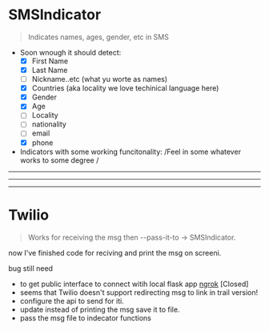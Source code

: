 # SMSIndicator

> Indicates names, ages, gender, etc in SMS

* Soon wnough it should detect:
    + [X] First Name
    + [X] Last Name
    + [ ] Nickname..etc (what yu worte as names)
    + [X] Countries (aka locality we love techinical language here)
    + [X] Gender
    + [X] Age
    + [ ] Locality
    + [ ] nationality
    + [ ] email
    + [X] phone

* Indicators with some working funcitonality:
	/Feel in some whatever works to some degree /

-------
-------
-------

# Twilio

> Works for receiving the msg then --pass-it-to &rarr; SMSIndicator.



now I've finished code for reciving and print the msg on screeni.

bug still need 
   
   - to get public interface to connect witih local flask app  [ngrok](https://ngrok.com/downloadi) [Closed]
   - seems that Twilio doesn't support redirecting msg to link in trail version!
   - configure the api to send for iti.
   - update instead of printing the msg save it to file.
   - pass the msg file to indecator functions